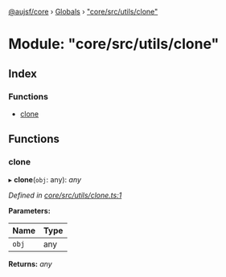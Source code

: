 [@aujsf/core](../README.md) › [Globals](../globals.md) › ["core/src/utils/clone"](_core_src_utils_clone_.md)

# Module: "core/src/utils/clone"

## Index

### Functions

* [clone](_core_src_utils_clone_.md#clone)

## Functions

###  clone

▸ **clone**(`obj`: any): *any*

*Defined in [core/src/utils/clone.ts:1](https://github.com/jbockle/au-jsonschema-form/blob/edb7bd4/packages/core/src/utils/clone.ts#L1)*

**Parameters:**

Name | Type |
------ | ------ |
`obj` | any |

**Returns:** *any*
